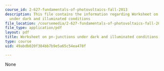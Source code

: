 ```yaml
---
course_id: 2-627-fundamentals-of-photovoltaics-fall-2013
description: This file contains the information regarding Worksheet on pn-junctions
  under dark and illuminated conditions
file_location: /coursemedia/2-627-fundamentals-of-photovoltaics-fall-2013/49abdb020f384bb7b9e5a65c54ea478f_MIT2_627F13_lec06_handout.pdf
file_type: application/pdf
layout: pdf
title: Worksheet on pn-junctions under dark and illuminated conditions
type: course
uid: 49abdb020f384bb7b9e5a65c54ea478f

---
```

None